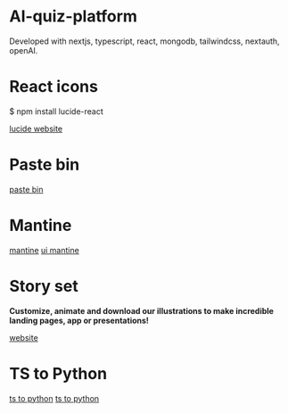 # AI-quiz-platform
Developed with nextjs, typescript, react, mongodb, tailwindcss, nextauth, openAI.

# React icons
$ npm install lucide-react

[lucide website](https://lucide.dev/icons/)

#  Paste bin
[paste bin](https://pastebin.com/)

# Mantine
[mantine](https://mantine.dev/)
[ui mantine](https://ui.mantine.dev/)

# Story set

**Customize, animate and download our illustrations to make incredible landing pages, app or presentations!**

[website](https://storyset.com/)

# TS to Python

[ts to python](https://ts2py.dev/)
[ts to python](https://www.docuwriter.ai/typescript-to-python-code-converter)
